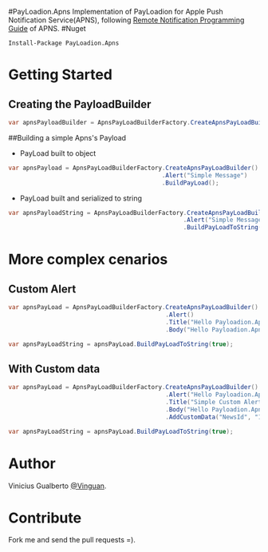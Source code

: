 #PayLoadion.Apns
Implementation of PayLoadion for Apple Push Notification Service(APNS), following [Remote Notification Programming Guide](https://developer.apple.com/library/ios/documentation/NetworkingInternet/Conceptual/RemoteNotificationsPG/Chapters/TheNotificationPayload.html) of APNS.
#Nuget
```
Install-Package PayLoadion.Apns
```
# Getting Started
## Creating the PayloadBuilder
```csharp
var apnsPayloadBuilder = ApnsPayLoadBuilderFactory.CreateApnsPayLoadBuilder()
```
##Building a simple Apns's Payload

* PayLoad built to object
```csharp
var apnsPayload = ApnsPayLoadBuilderFactory.CreateApnsPayLoadBuilder()
                                           .Alert("Simple Message")
                                           .BuildPayLoad();
```
* PayLoad built and serialized to string
```csharp
var apnsPayloadString = ApnsPayLoadBuilderFactory.CreateApnsPayLoadBuilder()
                                                 .Alert("Simple Message")
                                                 .BuildPayLoadToString();
```
# More complex cenarios
## Custom Alert 
```csharp
var apnsPayLoad = ApnsPayLoadBuilderFactory.CreateApnsPayLoadBuilder()
                                            .Alert()
                                            .Title("Hello Payloadion.Apns Title")
                                            .Body("Hello Payloadion.Apns Body");

var apnsPayLoadString = apnsPayLoad.BuildPayLoadToString(true);
```

## With Custom data  
```csharp
var apnsPayLoad = ApnsPayLoadBuilderFactory.CreateApnsPayLoadBuilder()
                                            .Alert("Hello Payloadion.Apns")
                                            .Title("Simple Custom Alert Message")
                                            .Body("Hello Payloadion.Apns Body")
                                            .AddCustomData("NewsId", "123");

var apnsPayLoadString = apnsPayLoad.BuildPayLoadToString(true);
```

# Author
Vinicius Gualberto [@Vinguan](http://twitter.com/vinguan).

# Contribute
Fork me and send the pull requests =).

